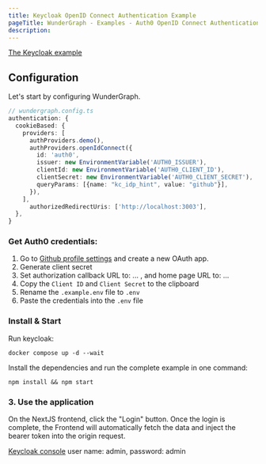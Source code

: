 ```yaml
---
title: Keycloak OpenID Connect Authentication Example
pageTitle: WunderGraph - Examples - Auth0 OpenID Connect Authentication
description:
---
```


[The Keycloak example](https://github.com/wundergraph/wundergraph/tree/main/examples/keycloak-oidc-authentication)

## Configuration

Let's start by configuring WunderGraph.

```typescript
// wundergraph.config.ts
authentication: {
  cookieBased: {
    providers: [
      authProviders.demo(),
      authProviders.openIdConnect({
        id: 'auth0',
        issuer: new EnvironmentVariable('AUTH0_ISSUER'),
        clientId: new EnvironmentVariable('AUTH0_CLIENT_ID'),
        clientSecret: new EnvironmentVariable('AUTH0_CLIENT_SECRET'),
        queryParams: [{name: "kc_idp_hint", value: "github"}],
      }),
    ],
      authorizedRedirectUris: ['http://localhost:3003'],
  },
}
```

### Get Auth0 credentials:

1. Go to [Github profile settings](https://github.com/settings/developers) and create a new OAuth app.
2. Generate client secret
3. Set authorization callback URL to: ... , and home page URL to: ...
4. Copy the `Client ID` and `Client Secret` to the clipboard
5. Rename the `.example.env` file to `.env`
6. Paste the credentials into the `.env` file

### Install & Start

Run keycloak:

```shell
docker compose up -d --wait
```

Install the dependencies and run the complete example in one command:

```shell
npm install && npm start
```

### 3. Use the application

On the NextJS frontend, click the "Login" button.
Once the login is complete, the Frontend will automatically fetch the data and inject the bearer token into the origin request.

[Keycloak console](http://localhost:8080/) user name: admin, password: admin
